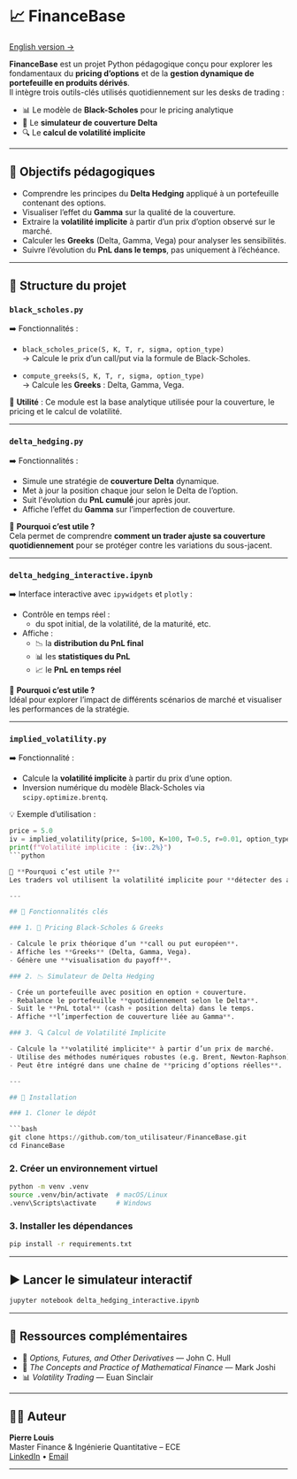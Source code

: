 
# 📈 FinanceBase

[English version →](README_EN.md)

**FinanceBase** est un projet Python pédagogique conçu pour explorer les fondamentaux du **pricing d’options** et de la **gestion dynamique de portefeuille en produits dérivés**.  
Il intègre trois outils-clés utilisés quotidiennement sur les desks de trading :

- 📊 Le modèle de **Black-Scholes** pour le pricing analytique
- 🔄 Le **simulateur de couverture Delta**
- 🔍 Le **calcul de volatilité implicite**

---

## 🧠 Objectifs pédagogiques

- Comprendre les principes du **Delta Hedging** appliqué à un portefeuille contenant des options.
- Visualiser l’effet du **Gamma** sur la qualité de la couverture.
- Extraire la **volatilité implicite** à partir d’un prix d’option observé sur le marché.
- Calculer les **Greeks** (Delta, Gamma, Vega) pour analyser les sensibilités.
- Suivre l’évolution du **PnL dans le temps**, pas uniquement à l’échéance.

---

## 📂 Structure du projet

### `black_scholes.py`

➡️ Fonctionnalités :

- `black_scholes_price(S, K, T, r, sigma, option_type)`  
  → Calcule le prix d’un call/put via la formule de Black-Scholes.

- `compute_greeks(S, K, T, r, sigma, option_type)`  
  → Calcule les **Greeks** : Delta, Gamma, Vega.

📌 **Utilité** : Ce module est la base analytique utilisée pour la couverture, le pricing et le calcul de volatilité.

---

### `delta_hedging.py`

➡️ Fonctionnalités :

- Simule une stratégie de **couverture Delta** dynamique.
- Met à jour la position chaque jour selon le Delta de l’option.
- Suit l'évolution du **PnL cumulé** jour après jour.
- Affiche l’effet du **Gamma** sur l’imperfection de couverture.

📌 **Pourquoi c’est utile ?**  
Cela permet de comprendre **comment un trader ajuste sa couverture quotidiennement** pour se protéger contre les variations du sous-jacent.

---

### `delta_hedging_interactive.ipynb`

➡️ Interface interactive avec `ipywidgets` et `plotly` :

- Contrôle en temps réel :
  - du spot initial, de la volatilité, de la maturité, etc.
- Affiche :
  - 📉 la **distribution du PnL final**
  - 📊 les **statistiques du PnL**
  - 📈 le **PnL en temps réel**

📌 **Pourquoi c’est utile ?**  
Idéal pour explorer l’impact de différents scénarios de marché et visualiser les performances de la stratégie.

---

### `implied_volatility.py`

➡️ Fonctionnalité :

- Calcule la **volatilité implicite** à partir du prix d’une option.
- Inversion numérique du modèle Black-Scholes via `scipy.optimize.brentq`.

💡 Exemple d’utilisation :
```python
price = 5.0
iv = implied_volatility(price, S=100, K=100, T=0.5, r=0.01, option_type="call")
print(f"Volatilité implicite : {iv:.2%}")
```python 

📌 **Pourquoi c’est utile ?**  
Les traders vol utilisent la volatilité implicite pour **détecter des anomalies de marché** et concevoir des stratégies directionnelles ou neutres.

---

## 🚀 Fonctionnalités clés

### 1. 📐 Pricing Black-Scholes & Greeks

- Calcule le prix théorique d’un **call ou put européen**.
- Affiche les **Greeks** (Delta, Gamma, Vega).
- Génère une **visualisation du payoff**.

### 2. 📉 Simulateur de Delta Hedging

- Crée un portefeuille avec position en option + couverture.
- Rebalance le portefeuille **quotidiennement selon le Delta**.
- Suit le **PnL total** (cash + position delta) dans le temps.
- Affiche **l’imperfection de couverture liée au Gamma**.

### 3. 🔍 Calcul de Volatilité Implicite

- Calcule la **volatilité implicite** à partir d’un prix de marché.
- Utilise des méthodes numériques robustes (e.g. Brent, Newton-Raphson).
- Peut être intégré dans une chaîne de **pricing d’options réelles**.

---

## 💾 Installation

### 1. Cloner le dépôt

```bash
git clone https://github.com/ton_utilisateur/FinanceBase.git
cd FinanceBase
```

### 2. Créer un environnement virtuel

```bash
python -m venv .venv
source .venv/bin/activate  # macOS/Linux
.venv\Scripts\activate     # Windows
```

### 3. Installer les dépendances

```bash
pip install -r requirements.txt
```

---

## ▶️ Lancer le simulateur interactif

```bash
jupyter notebook delta_hedging_interactive.ipynb
```

---

## 📌 Ressources complémentaires

- 📘 *Options, Futures, and Other Derivatives* — John C. Hull
- 🧮 *The Concepts and Practice of Mathematical Finance* — Mark Joshi
- 📊 *Volatility Trading* — Euan Sinclair

---

## 👨‍💻 Auteur

**Pierre Louis**  
Master Finance & Ingénierie Quantitative – ECE  
[LinkedIn](https://www.linkedin.com/in/pierre-louis75) • [Email](mailto:pierre.louis@edu.ece.fr)

---
